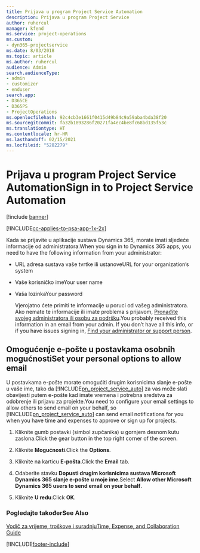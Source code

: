 ```yaml
---
title: Prijava u program Project Service Automation
description: Prijava u program Project Service
author: ruhercul
manager: kfend
ms.service: project-operations
ms.custom:
- dyn365-projectservice
ms.date: 8/03/2018
ms.topic: article
ms.author: ruhercul
audience: Admin
search.audienceType:
- admin
- customizer
- enduser
search.app:
- D365CE
- D365PS
- ProjectOperations
ms.openlocfilehash: 92c4cb3e1661f0415d49b84c9a59aba4bda38f20
ms.sourcegitcommit: fa32b1893286f20271fa4ec4be8fc68bd135f53c
ms.translationtype: HT
ms.contentlocale: hr-HR
ms.lasthandoff: 02/15/2021
ms.locfileid: "5282279"
---
```

# <a name="sign-in-to-project-service-automation"></a><span data-ttu-id="05bb3-103">Prijava u program Project Service Automation</span><span class="sxs-lookup"><span data-stu-id="05bb3-103">Sign in to Project Service Automation</span></span>

[!include [banner](../includes/psa-now-project-operations.md)]

[!INCLUDE[cc-applies-to-psa-app-1x-2x](../includes/cc-applies-to-psa-app-1x-2x.md)]

<span data-ttu-id="05bb3-104">Kada se prijavite u aplikacije sustava Dynamics 365, morate imati sljedeće informacije od administratora:</span><span class="sxs-lookup"><span data-stu-id="05bb3-104">When you sign in to Dynamics 365 apps, you need to have the following information from your administrator:</span></span>  
  
- <span data-ttu-id="05bb3-105">URL adresa sustava vaše tvrtke ili ustanove</span><span class="sxs-lookup"><span data-stu-id="05bb3-105">URL for your organization’s system</span></span>  
  
- <span data-ttu-id="05bb3-106">Vaše korisničko ime</span><span class="sxs-lookup"><span data-stu-id="05bb3-106">Your user name</span></span>  
  
- <span data-ttu-id="05bb3-107">Vaša lozinka</span><span class="sxs-lookup"><span data-stu-id="05bb3-107">Your password</span></span>  
  
  <span data-ttu-id="05bb3-108">Vjerojatno ćete primiti te informacije u poruci od vašeg administratora. Ako nemate te informacije ili imate problema s prijavom, [Pronađite svojeg administratora ili osobu za podršku](https://docs.microsoft.com/dynamics365/customerengagement/on-premises/basics/find-administrator-support).</span><span class="sxs-lookup"><span data-stu-id="05bb3-108">You probably received this information in an email from your admin. If you don’t have all this info, or if you have issues signing in, [Find your administrator or support person](https://docs.microsoft.com/dynamics365/customerengagement/on-premises/basics/find-administrator-support).</span></span>  
  
## <a name="set-your-personal-options-to-allow-email"></a><span data-ttu-id="05bb3-109">Omogućenje e-pošte u postavkama osobnih mogućnosti</span><span class="sxs-lookup"><span data-stu-id="05bb3-109">Set your personal options to allow email</span></span>  
 <span data-ttu-id="05bb3-110">U postavkama e-pošte morate omogućiti drugim korisnicima slanje e-pošte u vaše ime, tako da [!INCLUDE[pn_project_service_auto](../includes/pn-project-service-auto.md)] za vas može slati obavijesti putem e-pošte kad imate vremena i potrebna sredstva za odobrenje ili prijavu za projekte.</span><span class="sxs-lookup"><span data-stu-id="05bb3-110">You need to configure your email settings to allow others to send email on your behalf, so [!INCLUDE[pn_project_service_auto](../includes/pn-project-service-auto.md)] can send email notifications for you when you have time and expenses to approve or sign up for projects.</span></span>  
  
1.  <span data-ttu-id="05bb3-111">Kliknite gumb postavki (simbol zupčanika) u gornjem desnom kutu zaslona.</span><span class="sxs-lookup"><span data-stu-id="05bb3-111">Click the gear button in the top right corner of the screen.</span></span>  
  
2.  <span data-ttu-id="05bb3-112">Kliknite **Mogućnosti**.</span><span class="sxs-lookup"><span data-stu-id="05bb3-112">Click the **Options**.</span></span>  
  
3.  <span data-ttu-id="05bb3-113">Kliknite na karticu **E-pošta**.</span><span class="sxs-lookup"><span data-stu-id="05bb3-113">Click the **Email** tab.</span></span>  
  
4.  <span data-ttu-id="05bb3-114">Odaberite stavku **Dopusti drugim korisnicima sustava Microsoft Dynamics 365 slanje e-pošte u moje ime**.</span><span class="sxs-lookup"><span data-stu-id="05bb3-114">Select **Allow other Microsoft Dynamics 365 users to send email on your behalf**.</span></span>  
  
5.  <span data-ttu-id="05bb3-115">Kliknite **U redu**.</span><span class="sxs-lookup"><span data-stu-id="05bb3-115">Click **OK**.</span></span>  
  
### <a name="see-also"></a><span data-ttu-id="05bb3-116">Pogledajte također</span><span class="sxs-lookup"><span data-stu-id="05bb3-116">See Also</span></span>  
 [<span data-ttu-id="05bb3-117">Vodič za vrijeme, troškove i suradnju</span><span class="sxs-lookup"><span data-stu-id="05bb3-117">Time, Expense, and Collaboration Guide</span></span>](../psa/time-expense-collaboration-guide.md)


[!INCLUDE[footer-include](../includes/footer-banner.md)]